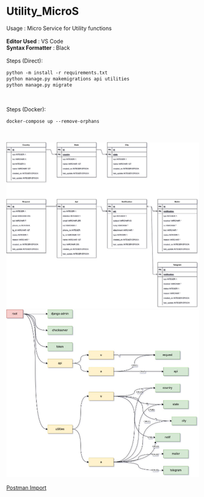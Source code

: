 # Utility_MicroS
Usage : Micro Service for Utility functions
\
\
**Editor Used**         : VS Code
\
**Syntax Formatter**    : Black
\
\
Steps (Direct):
```
python -m install -r requirements.txt
python manage.py makemigrations api utilities
python manage.py migrate
```
\
\
Steps (Docker):
```
docker-compose up --remove-orphans
```
\
\
![ER](/utility/data/Schema-ER.jpg)\
![SCHEMA](/utility/data/Schema-URL.jpg)
\
\
[Postman Import](/utility/data/Utilities_MS.postman_collection.json)